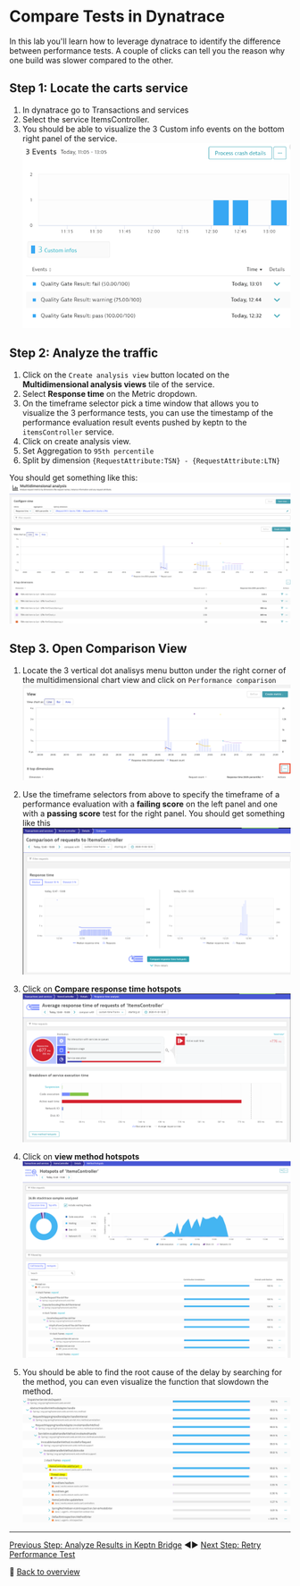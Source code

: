 # Compare Tests in Dynatrace

In this lab you'll learn how to leverage dynatrace to identify the difference between performance tests. A couple of clicks can tell you the reason why one build was slower compared to the other.

## Step 1: Locate the carts service

1. In dynatrace go to Transactions and services
1. Select the service ItemsController.
1. You should be able to visualize the 3 Custom info events on the bottom right panel of the service.
![compare_builds](./assets/dt-events.png)

## Step 2: Analyze the traffic

1. Click on the `Create analysis view` button located on the **Multidimensional analysis views** tile of the service.
1. Select **Response time** on the Metric dropdown.
1. On the timeframe selector pick a time window that allows you to visualize the 3 performance tests, you can use the timestamp of the performance evaluation result events pushed by keptn to the `itemsController` service.
1. Click on create analysis view.
1. Set Aggregation to `95th percentile`
1. Split by dimension `{RequestAttribute:TSN} - {RequestAttribute:LTN}`

You should get something like this:
![compare_builds](./assets/aview.png)

## Step 3. Open Comparison View

1. Locate the 3 vertical dot analisys menu button under the right corner of the multidimensional chart view and click on `Performance comparison`
![response-time](./assets/performance_analysis.png)
1. Use the timeframe selectors from above to specify the timeframe of a performance evaluation with a **failing score** on the left panel and one with a **passing score** test for the right panel. You should get something like this
![compare_builds](./assets/compare.png)

1. Click on **Compare response time hotspots**
![response-time](./assets/response.png)

1. Click on **view method hotspots**
![response-time](./assets/hotspot.png)

1. You should be able to find the root cause of the delay by searching for the method, you can even visualize the function that slowdown the method.
![root-cause](./assets/rootcause.png)

---

[Previous Step: Analyze Results in Keptn Bridge](../08_Analyze_Results_in_Keptn_Bridge) :arrow_backward::arrow_forward: [Next Step: Retry Performance Test](../10_Retry_Performance_Test)

:arrow_up_small: [Back to overview](../)